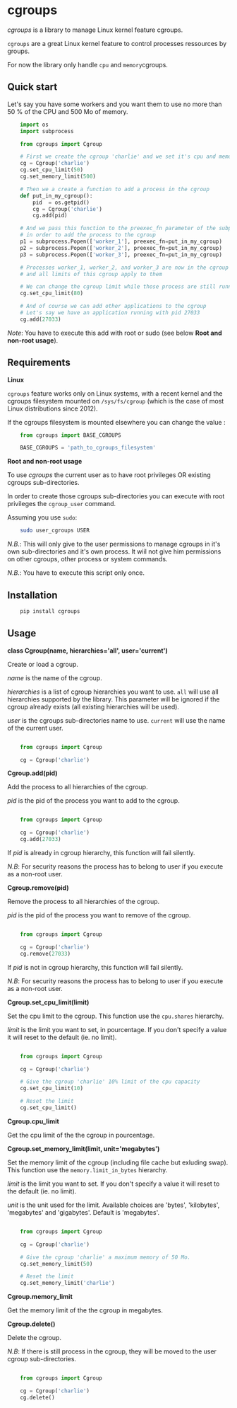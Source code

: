# cgroups

*cgroups* is a library to manage Linux kernel feature cgroups.

`cgroups` are a great Linux kernel feature to control processes ressources by groups.

For now the library only handle `cpu` and `memory`cgroups.


## Quick start

Let's say you have some workers and you want them to use no more than 50 % of the CPU and 500 Mo of memory.

```python
	import os
	import subprocess

	from cgroups import Cgroup

	# First we create the cgroup 'charlie' and we set it's cpu and memory limits
	cg = Cgroup('charlie')
	cg.set_cpu_limit(50)
	cg.set_memory_limit(500)

	# Then we a create a function to add a process in the cgroup
	def put_in_my_cgroup():
		pid  = os.getpid()
		cg = Cgroup('charlie')
		cg.add(pid)

	# And we pass this function to the preexec_fn parameter of the subprocess call
	# in order to add the process to the cgroup
	p1 = subprocess.Popen(['worker_1'], preexec_fn=put_in_my_cgroup)
	p2 = subprocess.Popen(['worker_2'], preexec_fn=put_in_my_cgroup)
	p3 = subprocess.Popen(['worker_3'], preexec_fn=put_in_my_cgroup)

	# Processes worker_1, worker_2, and worker_3 are now in the cgroup 'charlie'
	# and all limits of this cgroup apply to them

	# We can change the cgroup limit while those process are still running
	cg.set_cpu_limit(80)

	# And of course we can add other applications to the cgroup
	# Let's say we have an application running with pid 27033
	cg.add(27033)
```

*Note*: You have to execute this add with root or sudo (see below **Root and non-root usage**).


## Requirements

**Linux**

`cgroups` feature works only on Linux systems, with a recent kernel and the cgroups filesystem mounted on `/sys/fs/cgroup` (which is the case of most Linux distributions since 2012).

If the cgroups filesystem is mounted elsewhere you can change the value :

```python
	from cgroups import BASE_CGROUPS

	BASE_CGROUPS = 'path_to_cgroups_filesystem'
```

**Root and non-root usage**

To use *cgroups* the current user as to have root privileges OR existing cgroups sub-directories.

In order to create those cgroups sub-directories you can execute with root privileges the `cgroup_user` command.

Assuming you use `sudo`:

```bash
	sudo user_cgroups USER
```

*N.B.*: This will only give to the user permissions to manage cgroups in it's own sub-directories and it's own process. It wiil not give him permissions on other cgroups, other process or system commands.

*N.B.*: You have to execute this script only once.


## Installation

```bash
	pip install cgroups
```


## Usage

**class Cgroup(name, hierarchies='all', user='current')**

Create or load a cgroup.

*name* is the name of the cgroup.

*hierarchies* is a list of cgroup hierarchies you want to use. `all` will use all hierarchies supported by the library.
This parameter will be ignored if the cgroup already exists (all existing hierarchies will be used).

*user* is the cgroups sub-directories name to use. `current` will use the name of the current user.

```python

	from cgroups import Cgroup

	cg = Cgroup('charlie')
```


**Cgroup.add(pid)**

Add the process to all hierarchies of the cgroup.

*pid* is the pid of the process you want to add to the cgroup.

```python

	from cgroups import Cgroup

	cg = Cgroup('charlie')
	cg.add(27033)
```

If *pid* is already in cgroup hierarchy, this function will fail silently.

*N.B*: For security reasons the process has to belong to user if you execute as a non-root user.


**Cgroup.remove(pid)**

Remove the process to all hierarchies of the cgroup.

*pid* is the pid of the process you want to remove of the cgroup.

```python

	from cgroups import Cgroup

	cg = Cgroup('charlie')
	cg.remove(27033)
```

If *pid* is not in cgroup hierarchy, this function will fail silently.

*N.B*: For security reasons the process has to belong to user if you execute as a non-root user.


**Cgroup.set_cpu_limit(limit)**

Set the cpu limit to the cgroup.
This function use the `cpu.shares` hierarchy.

*limit* is the limit you want to set, in pourcentage.
If you don't specify a value it will reset to the default (ie. no limit).

```python

	from cgroups import Cgroup

	cg = Cgroup('charlie')

	# Give the cgroup 'charlie' 10% limit of the cpu capacity
	cg.set_cpu_limit(10)

	# Reset the limit
	cg.set_cpu_limit()
```


**Cgroup.cpu_limit**

Get the cpu limit of the the cgroup in pourcentage.


**Cgroup.set_memory_limit(limit, unit='megabytes')**

Set the memory limit of the cgroup (including file cache but exluding swap).
This function use the `memory.limit_in_bytes` hierarchy.

*limit* is the limit you want to set.
If you don't specify a value it will reset to the default (ie. no limit).

*unit* is the unit used for the limit. Available choices are 'bytes', 'kilobytes', 'megabytes' and 'gigabytes'. Default is 'megabytes'.


```python

	from cgroups import Cgroup

	cg = Cgroup('charlie')

	# Give the cgroup 'charlie' a maximum memory of 50 Mo.
	cg.set_memory_limit(50)

	# Reset the limit
	cg.set_memory_limit('charlie')
```


**Cgroup.memory_limit**

Get the memory limit of the the cgroup in megabytes.


**Cgroup.delete()**

Delete the cgroup.

*N.B*: If there is still process in the cgroup, they will be moved to the user cgroup sub-directories.

```python

	from cgroups import Cgroup

	cg = Cgroup('charlie')
	cg.delete()
```
